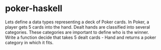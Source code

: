 # poker-haskell
Lets define a data types representing a deck of Poker cards. In Poker, a player gets 5 cards into the hand. Dealt hands are classified into several categories. These categories are important to define who is the winner.
Write a function decide that takes 5 dealt cards - Hand and returns a poker category in which it fits. 
